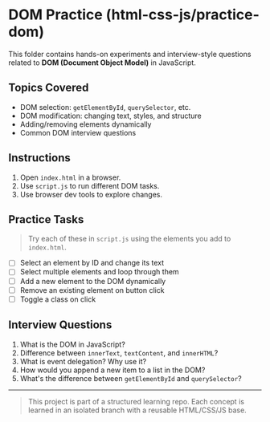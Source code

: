 # DOM Practice (html-css-js/practice-dom)

This folder contains hands-on experiments and interview-style questions related to **DOM (Document Object Model)** in JavaScript.

## Topics Covered

- DOM selection: `getElementById`, `querySelector`, etc.
- DOM modification: changing text, styles, and structure
- Adding/removing elements dynamically
- Common DOM interview questions

## Instructions

1. Open `index.html` in a browser.
2. Use `script.js` to run different DOM tasks.
3. Use browser dev tools to explore changes.

## Practice Tasks

> Try each of these in `script.js` using the elements you add to `index.html`.

- [ ] Select an element by ID and change its text
- [ ] Select multiple elements and loop through them
- [ ] Add a new element to the DOM dynamically
- [ ] Remove an existing element on button click
- [ ] Toggle a class on click

## Interview Questions

1. What is the DOM in JavaScript?
2. Difference between `innerText`, `textContent`, and `innerHTML`?
3. What is event delegation? Why use it?
4. How would you append a new item to a list in the DOM?
5. What's the difference between `getElementById` and `querySelector`?

---

> This project is part of a structured learning repo. Each concept is learned in an isolated branch with a reusable HTML/CSS/JS base.
